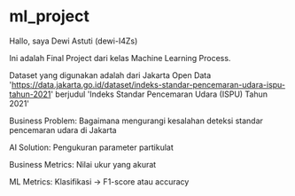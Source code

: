 # ml_project
Hallo, saya Dewi Astuti (dewi-I4Zs)

Ini adalah Final Project dari kelas Machine Learning Process. 

Dataset yang digunakan adalah dari Jakarta Open Data 'https://data.jakarta.go.id/dataset/indeks-standar-pencemaran-udara-ispu-tahun-2021' berjudul  'Indeks Standar Pencemaran Udara (ISPU) Tahun 2021'

Business Problem: Bagaimana mengurangi kesalahan deteksi standar pencemaran udara di Jakarta

AI Solution: Pengukuran parameter partikulat

Business Metrics: Nilai ukur yang akurat

ML Metrics: Klasifikasi → F1-score atau accuracy 
